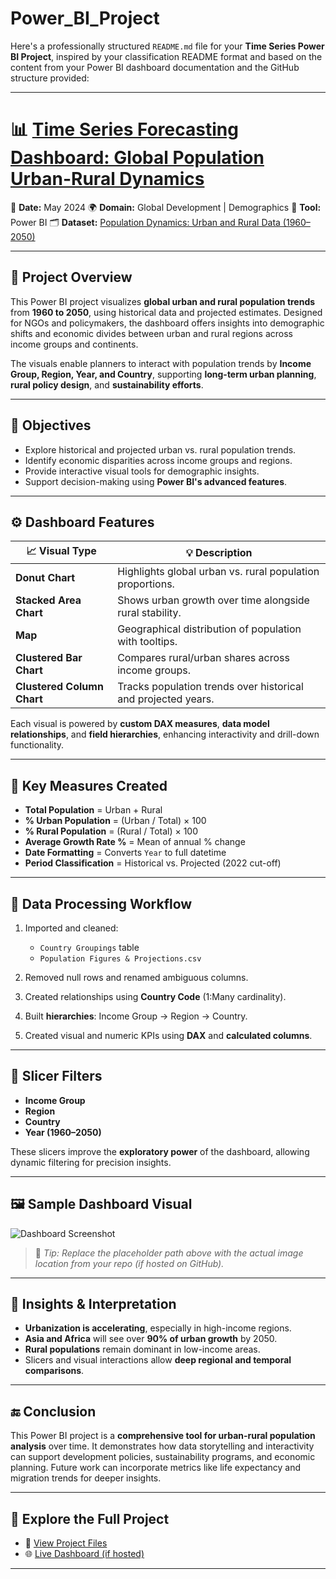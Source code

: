 # Power_BI_Project

Here's a professionally structured `README.md` file for your **Time Series Power BI Project**, inspired by your classification README format and based on the content from your Power BI dashboard documentation and the GitHub structure provided:

---

# 📊 [Time Series Forecasting Dashboard: Global Population Urban-Rural Dynamics](https://clembrain.github.io/Power_BI/)

📅 **Date:** May 2024
🌍 **Domain:** Global Development | Demographics
📌 **Tool:** Power BI
🗂️ **Dataset:** [Population Dynamics: Urban and Rural Data (1960–2050)](https://clembrain.github.io/Power_BI/) 

---

## 🧠 Project Overview

This Power BI project visualizes **global urban and rural population trends** from **1960 to 2050**, using historical data and projected estimates. Designed for NGOs and policymakers, the dashboard offers insights into demographic shifts and economic divides between urban and rural regions across income groups and continents.

The visuals enable planners to interact with population trends by **Income Group, Region, Year, and Country**, supporting **long-term urban planning**, **rural policy design**, and **sustainability efforts**.

---

## 🎯 Objectives

* Explore historical and projected urban vs. rural population trends.
* Identify economic disparities across income groups and regions.
* Provide interactive visual tools for demographic insights.
* Support decision-making using **Power BI's advanced features**.

---

## ⚙️ Dashboard Features

| 📈 Visual Type             | 💡 Description                                                |
| -------------------------- | ------------------------------------------------------------- |
| **Donut Chart**            | Highlights global urban vs. rural population proportions.     |
| **Stacked Area Chart**     | Shows urban growth over time alongside rural stability.       |
| **Map**                    | Geographical distribution of population with tooltips.        |
| **Clustered Bar Chart**    | Compares rural/urban shares across income groups.             |
| **Clustered Column Chart** | Tracks population trends over historical and projected years. |

Each visual is powered by **custom DAX measures**, **data model relationships**, and **field hierarchies**, enhancing interactivity and drill-down functionality.

---

## 🧮 Key Measures Created

* **Total Population** = Urban + Rural
* **% Urban Population** = (Urban / Total) × 100
* **% Rural Population** = (Rural / Total) × 100
* **Average Growth Rate %** = Mean of annual % change
* **Date Formatting** = Converts `Year` to full datetime
* **Period Classification** = Historical vs. Projected (2022 cut-off)

---

## 🧱 Data Processing Workflow

1. Imported and cleaned:

   * `Country Groupings` table
   * `Population Figures & Projections.csv`
2. Removed null rows and renamed ambiguous columns.
3. Created relationships using **Country Code** (1\:Many cardinality).
4. Built **hierarchies**: Income Group → Region → Country.
5. Created visual and numeric KPIs using **DAX** and **calculated columns**.

---

## 🧭 Slicer Filters

* **Income Group**
* **Region**
* **Country**
* **Year (1960–2050)**

These slicers improve the **exploratory power** of the dashboard, allowing dynamic filtering for precision insights.

---

## 🖼️ Sample Dashboard Visual

![Dashboard Screenshot](https://raw.githubusercontent.com/clembrain/Time_Series_Project/main/Project_File/YourDashboardScreenshot.png)

> 📌 *Tip: Replace the placeholder path above with the actual image location from your repo (if hosted on GitHub).*

---

## 🧩 Insights & Interpretation

* **Urbanization is accelerating**, especially in high-income regions.
* **Asia and Africa** will see over **90% of urban growth** by 2050.
* **Rural populations** remain dominant in low-income areas.
* Slicers and visual interactions allow **deep regional and temporal comparisons**.

---

## 🔚 Conclusion

This Power BI project is a **comprehensive tool for urban-rural population analysis** over time. It demonstrates how data storytelling and interactivity can support development policies, sustainability programs, and economic planning. Future work can incorporate metrics like life expectancy and migration trends for deeper insights.

---

## 🔗 Explore the Full Project

* 📂 [View Project Files](https://clembrain.github.io/Power_BI/)
* 🌐 [Live Dashboard (if hosted)](https://clembrain.github.io/Power_BI/)

---
